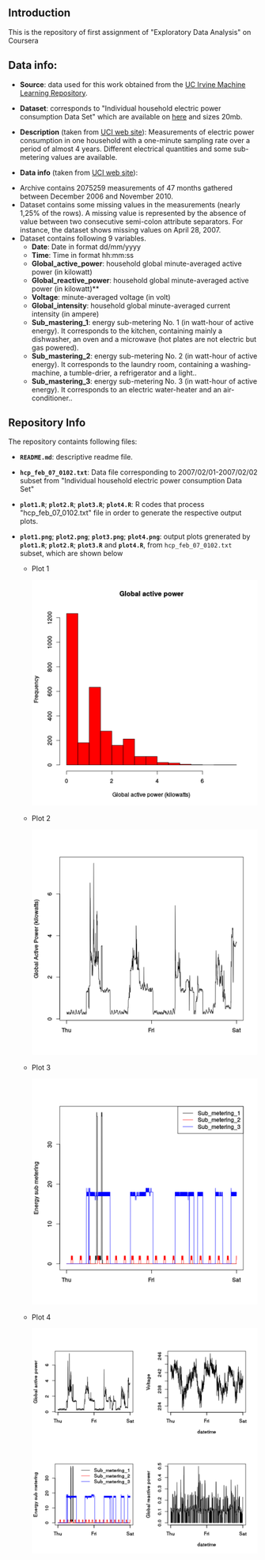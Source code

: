## Introduction

This is the repository of first assignment of "Exploratory Data Analysis" on Coursera

Data info:
--------------
* **Source**: data used for this work obtained from
the <a href="http://archive.ics.uci.edu/ml/">UC Irvine Machine
Learning Repository</a>. 

* **Dataset**: corresponds to "Individual household electric power consumption Data Set" which are available on
[here](http://archive.ics.uci.edu/ml/machine-learning-databases/00235/household_power_consumption.zip) and sizes 20mb.

* **Description** (taken from [UCI web site](https://archive.ics.uci.edu/ml/datasets/Individual+household+electric+power+consumption)): Measurements of electric power consumption in one household with a one-minute sampling rate over a period of almost 4 years. Different electrical quantities and some sub-metering values are available. 

* **Data info** (taken from [UCI web site](https://archive.ics.uci.edu/ml/datasets/Individual+household+electric+power+consumption)):
 - Archive contains 2075259 measurements of 47 months gathered between December 2006 and November 2010.
 - Dataset contains some missing values in the measurements (nearly 1,25% of the rows). A missing value is represented by the absence of value between two consecutive semi-colon attribute separators. For instance, the dataset shows missing values on April 28, 2007.
 - Dataset contains following 9 variables.
    - **Date**: Date in format dd/mm/yyyy
    - **Time**: Time in format hh:mm:ss
    - **Global_active_power**: household global minute-averaged active power (in kilowatt)
    - **Global_reactive_power**: household global minute-averaged active power (in kilowatt)**
    - **Voltage**: minute-averaged voltage (in volt)
    - **Global_intensity**: household global minute-averaged current intensity (in ampere)
    - **Sub_mastering_1**: energy sub-metering No. 1 (in watt-hour of active energy). It corresponds to the kitchen, containing mainly a dishwasher, an oven and a microwave (hot plates are not electric but gas powered).
    - **Sub_mastering_2**: energy sub-metering No. 2 (in watt-hour of active energy). It corresponds to the laundry room, containing a washing-machine, a tumble-drier, a refrigerator and a light..
    - **Sub_mastering_3**: energy sub-metering No. 3 (in watt-hour of active energy). It corresponds to an electric water-heater and an air-conditioner..


Repository Info
------------------

The repository containts following files:
  - **`README.md`**: descriptive readme file.
  - **`hcp_feb_07_0102.txt`**: Data file corresponding to 2007/02/01-2007/02/02 subset from "Individual household electric power consumption Data Set"
  - **`plot1.R`**; **`plot2.R`**; **`plot3.R`**; **`plot4.R`**: R codes that process "hcp_feb_07_0102.txt" file in order to generate the respective output plots.
  - **`plot1.png`**; **`plot2.png`**; **`plot3.png`**; **`plot4.png`**: output plots grenerated by **`plot1.R`**; **`plot2.R`**; **`plot3.R`** and **`plot4.R`**, from `hcp_feb_07_0102.txt` subset, which are shown below

    - Plot 1
    
      ![Global Active Power for 2007/02/01-2007/02/02 subset](plot1.png) 

    - Plot 2
    
      ![Global active power for 2007/02/01-2007/02/02 subset](plot2.png) 

    - Plot 3
    
      ![Energy sub master for 2007/02/01-2007/02/02 subset](plot3.png) 

    - Plot 4
    
      ![Global active power, Voltage, Energy sub mastering and Global active power for 2007/02/01-2007/02/02 subset](plot4.png)

